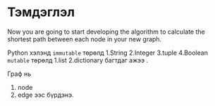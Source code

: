 # Тэмдэглэл

Now you are going to start developing the algorithm to calculate the shortest path between each node in your new graph.

Python хэлэнд
`immutable` төрөлд
1.String
2.Integer
3.tuple
4.Boolean
`mutable` төрөлд
1.list
2.dictionary багтдаг ажээ .

Граф нь

1. node
2. edge ээс бүрдэнэ.

